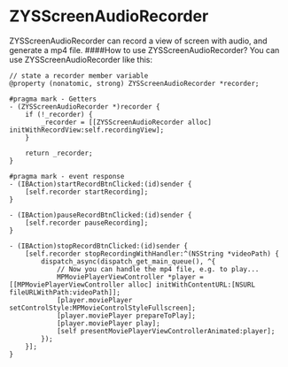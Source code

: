 # ZYSScreenAudioRecorder
ZYSScreenAudioRecorder can record a view of screen with audio, and generate a mp4 file.
####How to use ZYSScreenAudioRecorder?
You can use ZYSScreenAudioRecorder like this:
```
// state a recorder member variable
@property (nonatomic, strong) ZYSScreenAudioRecorder *recorder;

#pragma mark - Getters
- (ZYSScreenAudioRecorder *)recorder {
    if (!_recorder) {
        _recorder = [[ZYSScreenAudioRecorder alloc] initWithRecordView:self.recordingView];
    }
    
    return _recorder;
}

#pragma mark - event response
- (IBAction)startRecordBtnClicked:(id)sender {
    [self.recorder startRecording];
}

- (IBAction)pauseRecordBtnClicked:(id)sender {
    [self.recorder pauseRecording];
}

- (IBAction)stopRecordBtnClicked:(id)sender {
    [self.recorder stopRecordingWithHandler:^(NSString *videoPath) {
        dispatch_async(dispatch_get_main_queue(), ^{
            // Now you can handle the mp4 file, e.g. to play...
            MPMoviePlayerViewController *player = [[MPMoviePlayerViewController alloc] initWithContentURL:[NSURL fileURLWithPath:videoPath]];
            [player.moviePlayer setControlStyle:MPMovieControlStyleFullscreen];
            [player.moviePlayer prepareToPlay];
            [player.moviePlayer play];
            [self presentMoviePlayerViewControllerAnimated:player];
        });
    }];
}

```
